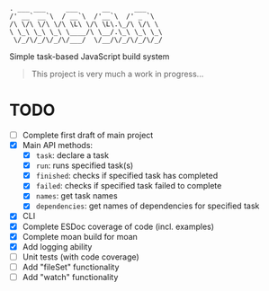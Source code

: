 ```
. ___ ___     ___      __      ___
/' __` __`\  / __`\  /'__`\  /' _ `\
/\ \/\ \/\ \/\ \L\ \/\ \L\.\_/\ \/\ \
\ \_\ \_\ \_\ \____/\ \__/.\_\ \_\ \_\
 \/_/\/_/\/_/\/___/  \/__/\/_/\/_/\/_/
```

Simple task-based JavaScript build system

> This project is very much a work in progress...

# TODO

- [ ] Complete first draft of main project
- [x] Main API methods:
  - [x] `task`: declare a task
  - [x] `run`: runs specified task(s)
  - [x] `finished`: checks if specified task has completed
  - [x] `failed`: checks if specified task failed to complete
  - [x] `names`: get task names
  - [x] `dependencies`: get names of dependencies for specified task
- [x] CLI
- [x] Complete ESDoc coverage of code (incl. examples)
- [x] Complete moan build for moan
- [x] Add logging ability
- [ ] Unit tests (with code coverage)
- [ ] Add "fileSet" functionality
- [ ] Add "watch" functionality